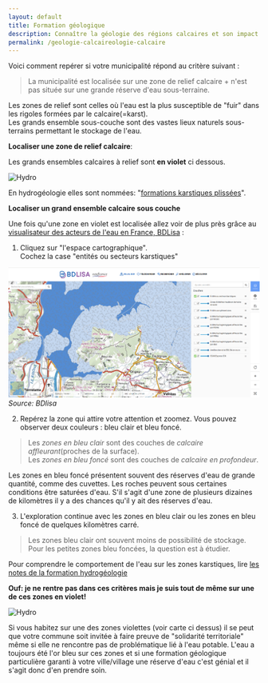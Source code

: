 ```yaml
---
layout: default
title: Formation géologique
description: Connaître la géologie des régions calcaires et son impact sur le comportement de l'eau
permalink: /geologie-calcaireologie-calcaire
---
```

Voici comment repérer si votre municipalité répond au critère suivant :
> La municipalité est localisée sur une zone de relief calcaire + n'est pas située sur une grande réserve d'eau sous-terraine.

Les zones de relief sont celles où l'eau est la plus susceptible de "fuir" dans les rigoles formées par le calcaire(=karst).  
Les grands ensemble sous-couche sont des vastes lieux naturels sous-terrains permettant le stockage de l'eau. 

**Localiser une zone de relief calcaire**:

Les grands ensembles calcaires à relief sont **en violet** ci dessous.  

![Hydro](https://framapic.org/xew0XCOi6CGb/EytR2G0aYmA8)

En hydrogéologie elles sont nommées: "[formations karstiques plissées](http://www.rhone-mediterranee.eaufrance.fr/milieux-aquatiques/eaux-souterraines/formations-geologiques/calcaires.php)". 

**Localiser un grand ensemble calcaire sous couche**

Une fois qu'une zone en violet est localisée allez voir de plus près grâce au [visualisateur des acteurs de l'eau en France, BDLisa](http://bdlisa.eaufrance.fr) : 



1. Cliquez sur "l'espace cartographique".  
Cochez la case "entités ou secteurs karstiques"

![Hydrobdlisa](../pages/images/bdlisa.eau.png)
*Source: BDlisa*


2. Repérez la zone qui attire votre attention et zoomez. Vous pouvez observer deux couleurs : bleu clair et bleu foncé. 

> Les  *zones en bleu clair*  sont des couches de *calcaire affleurant*(proches de la surface).  
Les *zones en bleu foncé* sont des couches de *calcaire en profondeur*. 

Les zones en bleu foncé présentent souvent des réserves d'eau de grande quantité, comme des cuvettes. Les roches peuvent sous certaines conditions être saturées d'eau. S'il s'agit d'une zone de plusieurs dizaines de kilomètres il y a des chances qu'il y ait des réserves d'eau.

3. L'exploration continue avec les zones en bleu clair ou les zones en bleu foncé de quelques kilomètres carré.

> Les zones bleu clair ont souvent moins de possibilité de stockage. Pour les petites zones bleu foncées, la question est à étudier. 

Pour comprendre le comportement de l'eau sur les zones karstiques, lire [les notes de la formation hydrogéologie](../hydrogeologie-penuries-explorations)


**Ouf: je ne rentre pas dans ces critères mais je suis tout de même sur une de ces zones en violet!**


![Hydro](https://framapic.org/xew0XCOi6CGb/EytR2G0aYmA8)

Si vous habitez sur une des zones violettes (voir carte ci dessus) il se peut que votre commune soit invitée à faire preuve de "solidarité territoriale" même si elle ne rencontre pas de problématique lié à l'eau potable. L'eau a toujours été l'or bleu sur ces zones et si une formation géologique particulière garanti à votre ville/village une réserve d'eau c'est génial et il s'agit donc d'en prendre soin.
